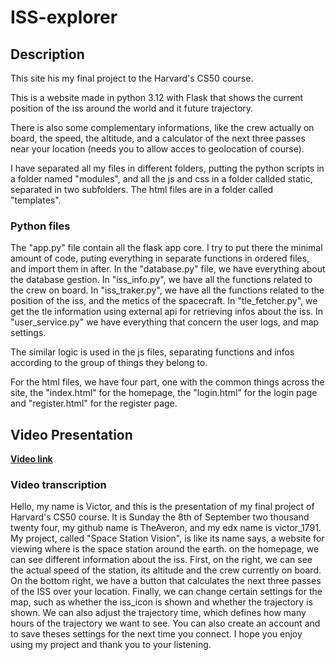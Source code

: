 # ISS-explorer

## Description

This site his my final project to the Harvard's CS50 course.

This is a website made in python 3.12 with Flask that shows the current position of the iss around the world and it future trajectory.

There is also some complementary informations, like the crew actually on board, the speed, the altitude, and a calculator of the next three passes near your location (needs you to allow acces to geolocation of course).

I have separated all my files in different folders, putting the python scripts in a folder named "modules", and all the js and css in a folder callded static, separated in two subfolders. The html files are in a folder called "templates".

### Python files

The "app.py" file contain all the flask app core. I try to put there the minimal amount of code, puting everything in separate functions in ordered files, and import them in after.
In the "database.py" file, we have everything about the database gestion.
In "iss_info.py", we have all the functions related to the crew on board.
In "iss_traker.py", we have all the functions related to the position of the iss, and the metics of the spacecraft.
In "tle_fetcher.py", we get the tle information using external api for retrieving infos about the iss.
In "user_service.py" we have everything that concern the user logs, and map settings.

The similar logic is used in the js files, separating functions and infos according to the group of things they belong to.

For the html files, we have four part, one with the common things across the site, the "index.html" for the homepage, the "login.html" for the login page and "register.html" for the register page.

## Video Presentation

**[Video link](https://youtu.be/86QOJ3cgrl4)**

### Video transcription

Hello, my name is Victor, and this is the presentation of my final project of Harvard's CS50 course. It is Sunday the 8th of September two thousand twenty four, my github name is TheAveron, and my edx name is victor_1791. My project, called "Space Station Vision", is like its name says, a website for viewing where is the space station around the earth. on the homepage, we can see different information about the iss. First, on the right, we can see the actual speed of the station, its altitude and the crew currently on board. On the bottom right, we have a button that calculates the next three passes of the ISS over your location. Finally, we can change certain settings for the map, such as whether the iss_icon is shown and whether the trajectory is shown. We can also adjust the trajectory time, which defines how many hours of the trajectory we want to see. You can also create an account and to save theses settings for the next time you connect. I hope you enjoy using my project and thank you to your listening.
